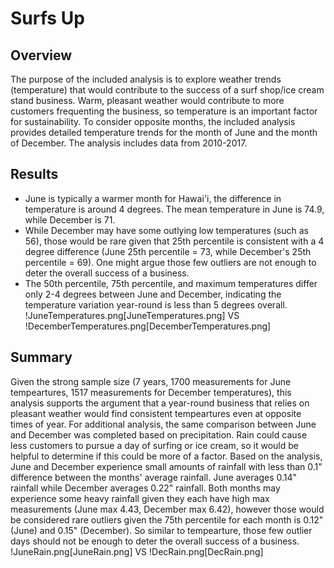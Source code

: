 # Surfs Up
## Overview
The purpose of the included analysis is to explore weather trends (temperature) that would contribute to the success of a surf shop/ice cream stand business. Warm, pleasant weather would contribute to more customers frequenting the business, so temperature is an important factor for sustainability. To consider opposite months, the included analysis provides detailed temperature trends for the month of June and the month of December. The analysis includes data from 2010-2017.

## Results
- June is typically a warmer month for Hawai'i, the difference in temperature is around 4 degrees. The mean temperature in June is 74.9, while December is 71. 
- While December may have some outlying low temperatures (such as 56), those would be rare given that 25th percentile is consistent with a 4 degree difference (June 25th percentile = 73, while December's 25th percentile = 69). One might argue those few outliers are not enough to deter the overall success of a business.
- The 50th percentile, 75th percentile, and maximum temperatures differ only 2-4 degrees between June and December, indicating the temperature variation year-round is less than 5 degrees overall. 
!JuneTemperatures.png[JuneTemperatures.png] VS !DecemberTemperatures.png[DecemberTemperatures.png]


## Summary
Given the strong sample size (7 years, 1700 measurements for June tempeartures, 1517 measurements for December temperatures), this analysis supports the argument that a year-round business that relies on pleasant weather would find consistent tempeartures even at opposite times of year.
For additional analysis, the same comparison between June and December was completed based on precipitation. Rain could cause less customers to pursue a day of surfing or ice cream, so it would be helpful to determine if this could be more of a factor. Based on the analysis, June and December experience small amounts of rainfall with less than 0.1" difference between the months' average rainfall. June averages 0.14" rainfall while December averages 0.22" rainfall. Both months may experience some heavy rainfall given they each have high max measurements (June max 4.43, December max 6.42), however those would be considered rare outliers given the 75th percentile for each month is 0.12" (June) and 0.15" (December). So similar to tempearture, those few outlier days should not be enough to deter the overall success of a business. 
!JuneRain.png[JuneRain.png] VS !DecRain.png[DecRain.png]
